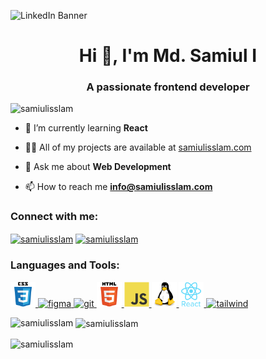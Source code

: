 ![LinkedIn Banner](https://media.licdn.com/dms/image/v2/D5616AQHXOonsJBBF4g/profile-displaybackgroundimage-shrink_350_1400/B56ZUpLo2iGUAY-/0/1740152673046?e=1745452800&v=beta&t=W7oLuOXfkXPB3Vf_9fKM05-liHXmez6uPGhYnqtfKYo)

<h1 align="center">Hi 👋, I'm Md. Samiul I</h1>
<h3 align="center">A passionate frontend developer</h3>

<p align="left"> <img src="https://komarev.com/ghpvc/?username=samiulisslam&label=Profile%20views&color=0e75b6&style=flat" alt="samiulisslam" /> </p>

- 🌱 I’m currently learning **React**

- 👨‍💻 All of my projects are available at [samiulisslam.com](samiulisslam.com)

- 💬 Ask me about **Web Development**

- 📫 How to reach me **info@samiulisslam.com**

<h3 align="left">Connect with me:</h3>
<p align="left">
<a href="https://linkedin.com/in/samiulisslam" target="blank"><img align="center" src="https://raw.githubusercontent.com/rahuldkjain/github-profile-readme-generator/master/src/images/icons/Social/linked-in-alt.svg" alt="samiulisslam" height="30" width="40" /></a>
<a href="https://fb.com/samiulisslam" target="blank"><img align="center" src="https://raw.githubusercontent.com/rahuldkjain/github-profile-readme-generator/master/src/images/icons/Social/facebook.svg" alt="samiulisslam" height="30" width="40" /></a>
</p>

<h3 align="left">Languages and Tools:</h3>
<p align="left"> <a href="https://www.w3schools.com/css/" target="_blank" rel="noreferrer"> <img src="https://raw.githubusercontent.com/devicons/devicon/master/icons/css3/css3-original-wordmark.svg" alt="css3" width="40" height="40"/> </a> <a href="https://www.figma.com/" target="_blank" rel="noreferrer"> <img src="https://www.vectorlogo.zone/logos/figma/figma-icon.svg" alt="figma" width="40" height="40"/> </a> <a href="https://git-scm.com/" target="_blank" rel="noreferrer"> <img src="https://www.vectorlogo.zone/logos/git-scm/git-scm-icon.svg" alt="git" width="40" height="40"/> </a> <a href="https://www.w3.org/html/" target="_blank" rel="noreferrer"> <img src="https://raw.githubusercontent.com/devicons/devicon/master/icons/html5/html5-original-wordmark.svg" alt="html5" width="40" height="40"/> </a> <a href="https://developer.mozilla.org/en-US/docs/Web/JavaScript" target="_blank" rel="noreferrer"> <img src="https://raw.githubusercontent.com/devicons/devicon/master/icons/javascript/javascript-original.svg" alt="javascript" width="40" height="40"/> </a> <a href="https://www.linux.org/" target="_blank" rel="noreferrer"> <img src="https://raw.githubusercontent.com/devicons/devicon/master/icons/linux/linux-original.svg" alt="linux" width="40" height="40"/> </a> <a href="https://reactjs.org/" target="_blank" rel="noreferrer"> <img src="https://raw.githubusercontent.com/devicons/devicon/master/icons/react/react-original-wordmark.svg" alt="react" width="40" height="40"/> </a> <a href="https://tailwindcss.com/" target="_blank" rel="noreferrer"> <img src="https://www.vectorlogo.zone/logos/tailwindcss/tailwindcss-icon.svg" alt="tailwind" width="40" height="40"/> </a> </p>

<p><img align="left" src="https://github-readme-stats.vercel.app/api/top-langs?username=samiulisslam&show_icons=true&locale=en&layout=compact" alt="samiulisslam" /></p>

<p>&nbsp;<img align="center" src="https://github-readme-stats.vercel.app/api?username=samiulisslam&show_icons=true&locale=en" alt="samiulisslam" /></p>

<p><img align="center" src="https://github-readme-streak-stats.herokuapp.com/?user=samiulisslam&" alt="samiulisslam" /></p>
